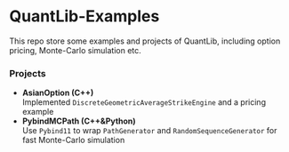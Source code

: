 QuantLib-Examples
===
This repo store some examples and projects of QuantLib, including option pricing, Monte-Carlo simulation etc.  

### Projects
+ **AsianOption (C++)**   
 Implemented `DiscreteGeometricAverageStrikeEngine` and a pricing example
+ **PybindMCPath (C++&Python)**   
 Use `Pybind11` to wrap `PathGenerator` and `RandomSequenceGenerator` for fast Monte-Carlo simulation  

